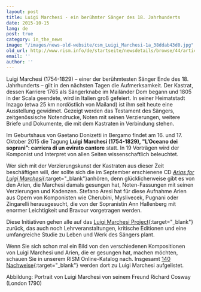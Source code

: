 ```yaml
---
layout: post
title: Luigi Marchesi - ein berühmter Sänger des 18. Jahrhunderts
date: 2015-10-15
lang: de
post: true
category: in_the_news
image: "/images/news-old-website/csm_Luigi_Marchesi-1a_38ddab43d0.jpg"
old_url: http://www.rism.info/de/startseite/newsdetails/browse/44/article/64/luigi-marchesi-a-famous-singer-from-the-18th-century.html
email: ''
author: ''
---
```


Luigi Marchesi (1754-1829) – einer der berühmtesten Sänger Ende des 18. Jahrhunderts – gilt in den nächsten Tagen die Aufmerksamkeit. Der Kastrat, dessen Karriere 1765 als Sängerknabe im Mailänder Dom begann und 1805 in der Scala geendete, wird in Italien groß gefeiert. In seiner Heimatstadt Inzago (etwa 25 km nordöstlich von Mailand) ist ihm seit heute eine Ausstellung gewidmet. Gezeigt werden das Testament des Sängers, zeitgenössische Notendrucke, Noten mit seinen Verzierungen, weitere Briefe und Dokumente, die mit dem Kastraten in Verbindung stehen.


Im Geburtshaus von Gaetano Donizetti in Bergamo findet am 16. und 17. Oktober 2015 die Tagung **Luigi Marchesi (1754-1829), "L’Oceano dei soprani”: carriera di un evirato cantore** statt. In 19 Vorträgen wird der Komponist und Interpret von allen Seiten wissenschaftlich beleuchtet.


Wer sich mit der Verzierungskunst der Kastraten aus dieser Zeit beschäftigen will, der sollte sich die im September erschienene CD [_Arias for Luigi Marchesi_](http://www.glossamusic.com/glossa/context.aspx?Id=96){:target="_blank"}anhören, denn glücklicherweise gibt es von den Arien, die Marchesi damals gesungen hat, Noten-Fassungen mit seinen Verzierungen und Kadenzen. Stefano Aresi hat für diese Aufnahme Arien aus Opern von Komponisten wie Cherubini, Myslivecek, Pugnani oder Zingarelli herausgesucht, die von der Sopranistin Ann Hallenberg mit enormer Leichtigkeit und Bravour vorgetragen werden.


Diese Initiativen gehen alle auf das [Luigi Marchesi Project](https://web.archive.org/web/20160407161039/http://www.luigimarchesimusic.com/){:target="_blank"} zurück, das auch noch Lehrveranstaltungen, kritische Editionen und eine umfangreiche Studie zu Leben und Werk des Sängers plant.


Wenn Sie sich schon mal ein Bild von den verschiedenen Kompositionen von Luigi Marchesi und Arien, die er gesungen hat, machen möchten, schauen Sie in unserem RISM Online-Katalog nach. Insgesamt [140 Nachweise](https://opac.rism.info/search?View=rism&q=116760079){:target="_blank"} werden dort zu Luigi Marchesi aufgelistet.

Abbildung: Portrait von Luigi Marchesi von seinem Freund Richard Cosway (London 1790)
